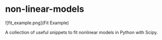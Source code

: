 # non-linear-models

![fit_example.png](Fit Example)


A collection of useful snippets to fit nonlinear models in Python with Scipy.
